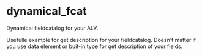 # dynamical_fcat
 Dynamical fieldcatalog for your ALV.
 
 Usefulle example for get description for your fieldcatalog. 
 Doesn't matter if you use data element or buit-in type for get description of your fields.

